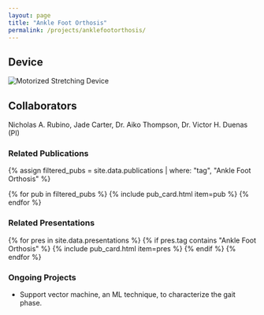 ```yaml
---
layout: page
title: "Ankle Foot Orthosis"
permalink: /projects/anklefootorthosis/
---
```


## Device
<img src="/assets/images/projects/ankledevice_6-27-2024.png" alt="Motorized Stretching Device" class="project-img">

## Collaborators
Nicholas A. Rubino, Jade Carter, Dr. Aiko Thompson, Dr. Victor H. Duenas (PI)

### Related Publications

{% assign filtered_pubs = site.data.publications | where: "tag", "Ankle Foot Orthosis" %}

{% for pub in filtered_pubs %}
  {% include pub_card.html item=pub %}
{% endfor %}

### Related Presentations

{% for pres in site.data.presentations %}
  {% if pres.tag contains "Ankle Foot Orthosis" %}
    {% include pub_card.html item=pres %}
  {% endif %}
{% endfor %}

### Ongoing Projects
- Support vector machine, an ML technique, to characterize the gait phase.

